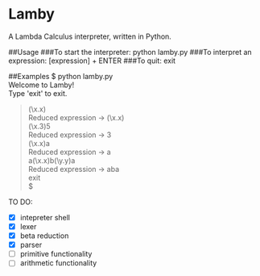 Lamby 
=====

A Lambda Calculus interpreter, written in Python.

##Usage
###To start the interpreter:
	python lamby.py
###To interpret an expression:
	[expression] + ENTER
###To quit:
	exit

##Examples
$ python lamby.py  
Welcome to Lamby!  
Type 'exit' to exit.  
> (\x.x)  
Reduced expression -> (\x.x)  
> (\x.3)5  
Reduced expression -> 3  
> (\x.x)a  
Reduced expression -> a  
> a(\x.x)b(\y.y)a  
Reduced expression -> aba  
> exit  
$  

TO DO:
- [x] intepreter shell
- [x] lexer
- [x] beta reduction
- [x] parser
- [ ] primitive functionality
- [ ] arithmetic functionality
